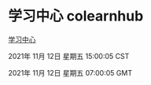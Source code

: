 # 学习中心 colearnhub
[学习中心](http://59.174.24.190:56308/colearnhub/)

2021年 11月 12日 星期五 15:00:05 CST

2021年 11月 12日 星期五 07:00:05 GMT
